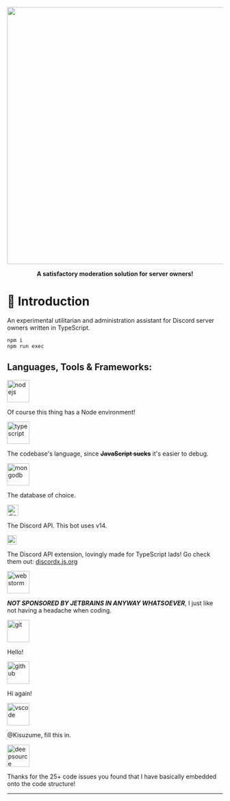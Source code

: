 ‌‌
<div>
  <p align="center">
      <img src="https://i.imgur.com/zUKsSHE.png" width="600"/>
  <p align="center">
    <b> A satisfactory moderation solution for server owners! </b>
  </p>
</div>

# 📖 Introduction

An experimental utilitarian and administration assistant for Discord server owners written in TypeScript.
```
npm i
npm run exec
```

## Languages, Tools & Frameworks:
<img alt="nodejs" width="52px" src="https://img.icons8.com/fluency/2x/node-js.png" />

Of course this thing has a Node environment!

<img alt="typescript" width="52px" src="https://i.imgur.com/vSgFULR.png" />

The codebase's language, since **~~JavaScript sucks~~** it's easier to debug.

<img alt="mongodb" width="52px" src="https://imgur.com/xN5cFRr.png" />

The database of choice.

<img alt="discordjs" height="26px" src="https://discord.js.org/static/logo.svg" />

The Discord API. This bot uses v14.

<img alt="discordx" height="22px" src="https://discordx.js.org/discordx.svg" />

The Discord API extension, lovingly made for TypeScript lads! Go check them out: [discordx.js.org](https://discordx.js.org/)

<img alt="webstorm" height="52px" src="https://img.icons8.com/color/2x/webstorm.png" />

**_NOT SPONSORED BY JETBRAINS IN ANYWAY WHATSOEVER_**, I just like not having a headache when coding.

<img alt="git" height="52px" src="https://img.icons8.com/color/2x/git.png" />

Hello!

<img alt="github" height="52px" src="https://img.icons8.com/ios-filled/2x/github.png" />

Hi again!

<img alt="vscode" height="52px" src="https://img.icons8.com/color/2x/visual-studio-code-2019.png" />

@Kisuzume, fill this in.

<img alt="deepsource" height="52px" src="https://upload.wikimedia.org/wikipedia/commons/thumb/3/33/DeepSource_Icon.svg/400px-DeepSource_Icon.svg.png?20220709211059" />

Thanks for the 25+ code issues you found that I have basically embedded onto the code structure!

---